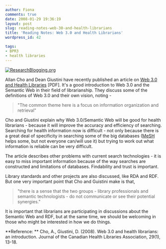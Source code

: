 ```yaml
---
author: Fiona
comments: true
date: 2008-01-29 19:36:19
layout: post
slug: reading-notes-web-30-and-health-librarians
title: 'Reading Notes: Web 3.0 and Health Librarians'
wordpress_id: 42

tags:
- BPR3
- health libraries
---
```


[![ResearchBlogging.org](http://www.researchblogging.org/images/rbicons/ResearchBlogging-Medium-Trans.png)](http://www.researchblogging.org)

Allan Cho and Dean Giustini have recently published an article on [Web 3.0 and Health Libraries](http://pubs.nrc-cnrc.gc.ca/jchla/jchla29/c07-035.pdf) [PDF]. It's a good introduction to Web 3.0 and the Semantic Web in their field of librarianship. They discuss some of the definitions of Web 3.0 and their own vision, noting -


> "The common theme here is a focus on information organization and retrieval"


Cho and Giustini explain why Web 3.0/Semantic Web will be good for health librarians - because it will improve the accuracy and efficiency of searching. Searching for health information now is difficult - not only because there is a great deal of specificity in searching some of the big databases ([MeSH](http://en.wikipedia.org/wiki/Medical_Subject_Headings) helps some, but not everyone can/will use it) but trying to work out what information is reliable can be very difficult.

The article describes other problems with current search technologies - it is easy to miss important information because of the way searches are constructed and limitations of databases. Findability and trust is important.

Library standards and other projects are also discussed, like RDA and RDF. But one very important point that Cho and Guistini make is that,


> "there is a sense that the two groups - library professionals and semantic technologists - do not communicate or see their potential synergies."


It is important that librarians are participating in discussions about the Semantic Web and RDF, but at the same time, we should be welcoming in those who might be interested in how we do things.

**Reference: **
Cho, A., Giustini, D. (2008). Web 3.0 and health librarians: an introduction. Journal of the Canadian Health Libraries Association, 29(1), 13-18.
